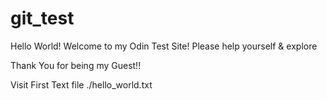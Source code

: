 # git_test
Hello World!
Welcome to my Odin Test Site!
Please help yourself & explore

Thank You for being my Guest!! 

Visit First Text file ./hello_world.txt
